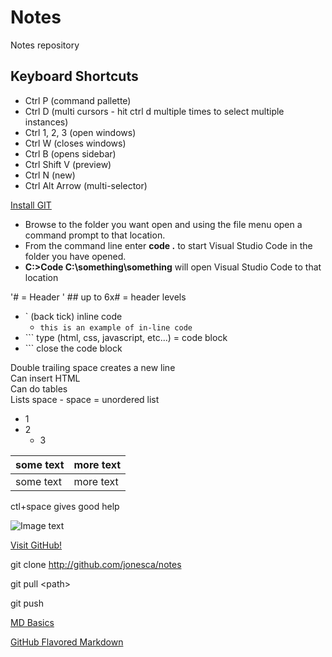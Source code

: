 # Notes
Notes repository

## Keyboard Shortcuts
- Ctrl P (command pallette)
- Ctrl D (multi cursors - hit ctrl d multiple times to select multiple instances)
- Ctrl 1, 2, 3 (open windows)
- Ctrl W (closes windows)
- Ctrl B (opens sidebar)
- Ctrl Shift V (preview)
- Ctrl N (new)
- Ctrl Alt Arrow (multi-selector)

[Install GIT](http://git-scm.com)

- Browse to the folder you want open and using the file menu open a command prompt to that location.
- From the command line enter **code .** to start Visual Studio Code in the folder you have opened.
- **C:>Code C:\something\something** will open Visual Studio Code to that location

'# = Header
' ## up to 6x# = header levels

- \` (back tick) inline code
  - `this is an example of in-line code`
- \``` type (html, css, javascript, etc...) = code block
- \``` close the code block

Double trailing space creates a new line  
Can insert HTML  
Can do tables  
Lists space - space = unordered list

 - 1
  - 2
    - 3

| some text | more text |
|-----------|-----------|
| some text| more text |

ctl+space gives good help

![Image text](https://assets-cdn.github.com/images/spinners/octocat-spinner-32.gif)

[Visit GitHub!](https://www.github.com)

git clone http://github.com/jonesca/notes

git pull &lt;path&gt;

git push
 
 [MD Basics](https://help.github.com/articles/markdown-basics/)
 
 [GitHub Flavored Markdown](https://help.github.com/articles/github-flavored-markdown/)

